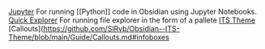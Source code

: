 [Jupyter](https://github.com/tillahoffmann/obsidian-jupyter) For running [[Python]] code in Obsidian using Jupyter Notebooks.
[Quick Explorer](https://github.com/pjeby/quick-explorer) For running file explorer in the form of a pallete
[ITS Theme](https://github.com/SlRvb/Obsidian--ITS-Theme)
[Callouts](https://github.com/SlRvb/Obsidian--ITS-Theme/blob/main/Guide/Callouts.md#infoboxes